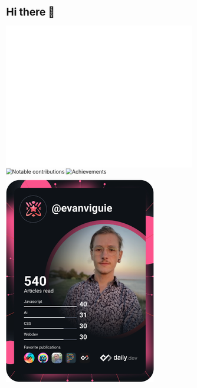 # Hi there 👋

![Metrics](https://raw.githubusercontent.com/evanviguie/evanviguie/github-metrics/github-metrics.svg)
![Notable contributions](https://raw.githubusercontent.com/evanviguie/evanviguie/github-metrics/notable.svg)
![Achievements](https://raw.githubusercontent.com/evanviguie/evanviguie/github-metrics/achievements.svg)


<a href="https://app.daily.dev/evanviguie"><img src="https://github.com/EvanViguie/EvanViguie/blob/main/devcard.svg" width="400" alt="Evan Viguié's Dev Card"/></a>
